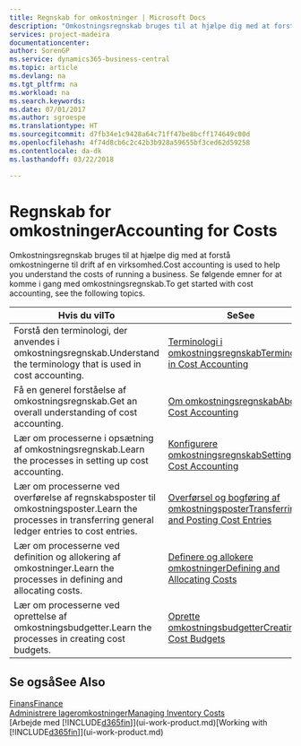 ```yaml
---
title: Regnskab for omkostninger | Microsoft Docs
description: "Omkostningsregnskab bruges til at hjælpe dig med at forstå omkostningerne til drift af en virksomhed. Se følgende emner for at komme i gang med omkostningsregnskab."
services: project-madeira
documentationcenter: 
author: SorenGP
ms.service: dynamics365-business-central
ms.topic: article
ms.devlang: na
ms.tgt_pltfrm: na
ms.workload: na
ms.search.keywords: 
ms.date: 07/01/2017
ms.author: sgroespe
ms.translationtype: HT
ms.sourcegitcommit: d7fb34e1c9428a64c71ff47be8bcff174649c00d
ms.openlocfilehash: 4f74d8cb6c2c42b3b928a59655bf3ced62d59258
ms.contentlocale: da-dk
ms.lasthandoff: 03/22/2018

---
```

# <a name="accounting-for-costs"></a><span data-ttu-id="47dbe-104">Regnskab for omkostninger</span><span class="sxs-lookup"><span data-stu-id="47dbe-104">Accounting for Costs</span></span>
<span data-ttu-id="47dbe-105">Omkostningsregnskab bruges til at hjælpe dig med at forstå omkostningerne til drift af en virksomhed.</span><span class="sxs-lookup"><span data-stu-id="47dbe-105">Cost accounting is used to help you understand the costs of running a business.</span></span> <span data-ttu-id="47dbe-106">Se følgende emner for at komme i gang med omkostningsregnskab.</span><span class="sxs-lookup"><span data-stu-id="47dbe-106">To get started with cost accounting, see the following topics.</span></span>  

|<span data-ttu-id="47dbe-107">Hvis du vil</span><span class="sxs-lookup"><span data-stu-id="47dbe-107">To</span></span>|<span data-ttu-id="47dbe-108">Se</span><span class="sxs-lookup"><span data-stu-id="47dbe-108">See</span></span>|  
|--------|---------|  
|<span data-ttu-id="47dbe-109">Forstå den terminologi, der anvendes i omkostningsregnskab.</span><span class="sxs-lookup"><span data-stu-id="47dbe-109">Understand the terminology that is used in cost accounting.</span></span>|[<span data-ttu-id="47dbe-110">Terminologi i omkostningsregnskab</span><span class="sxs-lookup"><span data-stu-id="47dbe-110">Terminology in Cost Accounting</span></span>](finance-terminology-in-cost-accounting.md)|  
|<span data-ttu-id="47dbe-111">Få en generel forståelse af omkostningsregnskab.</span><span class="sxs-lookup"><span data-stu-id="47dbe-111">Get an overall understanding of cost accounting.</span></span>|[<span data-ttu-id="47dbe-112">Om omkostningsregnskab</span><span class="sxs-lookup"><span data-stu-id="47dbe-112">About Cost Accounting</span></span>](finance-about-cost-accounting.md)|  
|<span data-ttu-id="47dbe-113">Lær om processerne i opsætning af omkostningsregnskab.</span><span class="sxs-lookup"><span data-stu-id="47dbe-113">Learn the processes in setting up cost accounting.</span></span>|[<span data-ttu-id="47dbe-114">Konfigurere omkostningsregnskab</span><span class="sxs-lookup"><span data-stu-id="47dbe-114">Setting Up Cost Accounting</span></span>](finance-set-up-cost-accounting.md)|  
|<span data-ttu-id="47dbe-115">Lær om processerne ved overførelse af regnskabsposter til omkostningsposter.</span><span class="sxs-lookup"><span data-stu-id="47dbe-115">Learn the processes in transferring general ledger entries to cost entries.</span></span>|[<span data-ttu-id="47dbe-116">Overførsel og bogføring af omkostningsposter</span><span class="sxs-lookup"><span data-stu-id="47dbe-116">Transferring and Posting Cost Entries</span></span>](finance-transfer-and-post-cost-entries.md)|  
|<span data-ttu-id="47dbe-117">Lær om processerne ved definition og allokering af omkostninger.</span><span class="sxs-lookup"><span data-stu-id="47dbe-117">Learn the processes in defining and allocating costs.</span></span>|[<span data-ttu-id="47dbe-118">Definere og allokere omkostninger</span><span class="sxs-lookup"><span data-stu-id="47dbe-118">Defining and Allocating Costs</span></span>](finance-define-and-allocate-costs.md)|  
|<span data-ttu-id="47dbe-119">Lær om processerne ved oprettelse af omkostningsbudgetter.</span><span class="sxs-lookup"><span data-stu-id="47dbe-119">Learn the processes in creating cost budgets.</span></span>|[<span data-ttu-id="47dbe-120">Oprette omkostningsbudgetter</span><span class="sxs-lookup"><span data-stu-id="47dbe-120">Creating Cost Budgets</span></span>](finance-create-cost-budgets.md)|  

## <a name="see-also"></a><span data-ttu-id="47dbe-121">Se også</span><span class="sxs-lookup"><span data-stu-id="47dbe-121">See Also</span></span>  
[<span data-ttu-id="47dbe-122">Finans</span><span class="sxs-lookup"><span data-stu-id="47dbe-122">Finance</span></span>](finance.md)  
[<span data-ttu-id="47dbe-123">Administrere lageromkostninger</span><span class="sxs-lookup"><span data-stu-id="47dbe-123">Managing Inventory Costs</span></span>](finance-manage-inventory-costs.md)  
<span data-ttu-id="47dbe-124">[Arbejde med [!INCLUDE[d365fin](includes/d365fin_md.md)]](ui-work-product.md)</span><span class="sxs-lookup"><span data-stu-id="47dbe-124">[Working with [!INCLUDE[d365fin](includes/d365fin_md.md)]](ui-work-product.md)</span></span>


